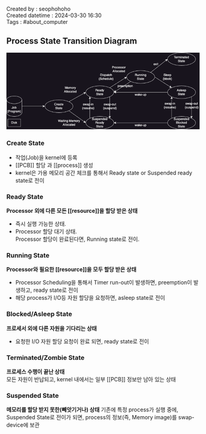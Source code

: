 Created by : seophohoho  
Created datetime : 2024-03-30 16:30  
Tags : #about_computer   
## Process State Transition Diagram
![process_state_transition_diagram](img/process_state_transition_diagram.png)
### Create State
- 작업(Job)을 kernel에 등록
- [[PCB]] 할당 과 [[process]] 생성
- kernel은 가용 메모리 공간 체크를 통해서 Ready state or Suspended ready state로 전이
### Ready State
**Processor 외에 다른 모든 [[resource]]을 할당 받은 상태**  
- 즉시 실행 가능한 상태.  
- Processor 할당 대기 상태.  
Processor 할당이 완료된다면, Running state로 전이.  
### Running State
**Processor와 필요한 [[resource]]을 모두 할당 받은 상태**  
- Processor Scheduling을 통해서 Timer run-out이 발생하면, preemption이 발생하고, ready state로 전이
- 해당 process가 I/O등 자원 할당을 요청하면, asleep state로 전이
### Blocked/Asleep State
**프로세서 외에 다른 자원을 기다리는 상태**
- 요청한 I/O 자원 할당 요청이 완료 되면, ready state로 전이
### Terminated/Zombie State
**프로세스 수행이 끝난 상태**  
모든 자원이 반납되고, kernel 내에서는 일부 [[PCB]] 정보만 남아 있는 상태
### Suspended State
**메모리를 할당 받지 못한(빼앗기거나) 상태**
기존에 특정 process가 실행 중에, Suspended State로 전이가 되면, process의 정보(즉, Memory image)를 swap-device에 보관

